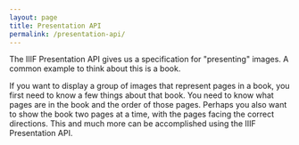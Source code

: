 ```yaml
---
layout: page
title: Presentation API
permalink: /presentation-api/
---
```


The IIIF Presentation API gives us a specification for "presenting" images. A common example to think about this is a book.

If you want to display a group of images that represent pages in a book, you first need to know a few things about that book. You need to know what pages are in the book and the order of those pages. Perhaps you also want to show the book two pages at a time, with the pages facing the correct directions. This and much more can be accomplished using the IIIF Presentation API.
